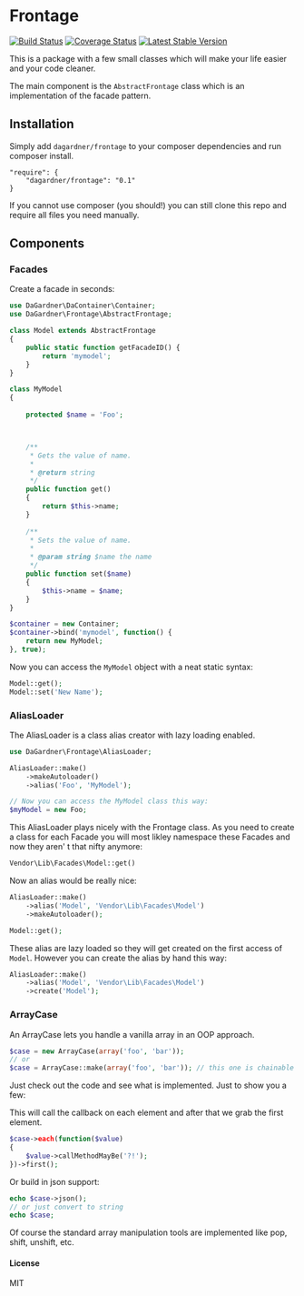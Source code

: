 # Frontage
[![Build Status](https://travis-ci.org/ChristianGaertner/Frontage.png?branch=master)](https://travis-ci.org/ChristianGaertner/Frontage)
[![Coverage Status](https://coveralls.io/repos/ChristianGaertner/Frontage/badge.png?branch=master)](https://coveralls.io/r/ChristianGaertner/Frontage?branch=master)
[![Latest Stable Version](https://poser.pugx.org/dagardner/frontage/v/stable.png)](https://packagist.org/packages/dagardner/frontage)

This is a package with a few small classes which will make your life easier and your code cleaner.

The main component is the `AbstractFrontage` class which is an implementation of the facade pattern.

## Installation

Simply add `dagardner/frontage` to your composer dependencies and run composer install.

    "require": {
        "dagardner/frontage": "0.1"
    }

If you cannot use composer (you should!) you can still clone this repo and require all files you need manually.

## Components

### Facades

Create a facade in seconds:

```php
use DaGardner\DaContainer\Container;
use DaGardner\Frontage\AbstractFrontage;

class Model extends AbstractFrontage
{
    public static function getFacadeID() {
        return 'mymodel';
    }
}

class MyModel
{
    
    protected $name = 'Foo';



    /**
     * Gets the value of name.
     *
     * @return string
     */
    public function get()
    {
        return $this->name;
    }
    
    /**
     * Sets the value of name.
     *
     * @param string $name the name
     */
    public function set($name)
    {
        $this->name = $name;
    }
}

$container = new Container;
$container->bind('mymodel', function() {
    return new MyModel;
}, true);
```

Now you can access the `MyModel` object with a neat static syntax:

```php
Model::get();
Model::set('New Name');
```

### AliasLoader

The AliasLoader is a class alias creator with lazy loading enabled.

```php
use DaGardner\Frontage\AliasLoader;

AliasLoader::make()
    ->makeAutoloader()
    ->alias('Foo', 'MyModel');

// Now you can access the MyModel class this way:
$myModel = new Foo;
```

This AliasLoader plays nicely with the Frontage class. As you need to create a class for
each Facade you will most likley namespace these Facades and now they aren' t that nifty anymore:

```php
Vendor\Lib\Facades\Model::get()
```

Now an alias would be really nice:

```php
AliasLoader::make()
    ->alias('Model', 'Vendor\Lib\Facades\Model')
    ->makeAutoloader();

Model::get();
```

These alias are lazy loaded so they will get created on the first access of `Model`. However you can create the alias by hand this way:

```php
AliasLoader::make()
    ->alias('Model', 'Vendor\Lib\Facades\Model')
    ->create('Model');
```

### ArrayCase

An ArrayCase lets you handle a vanilla array in an OOP approach.

```php
$case = new ArrayCase(array('foo', 'bar'));
// or
$case = ArrayCase::make(array('foo', 'bar')); // this one is chainable :D
```

Just check out the code and see what is implemented. Just to show you a few:

This will call the callback on each element and after that we grab the first element.
```php
$case->each(function($value)
{
    $value->callMethodMayBe('?!');
})->first();
```

Or build in json support:

```php
echo $case->json();
// or just convert to string
echo $case;
```

Of course the standard array manipulation tools are implemented like pop, shift, unshift, etc.

#### License
MIT